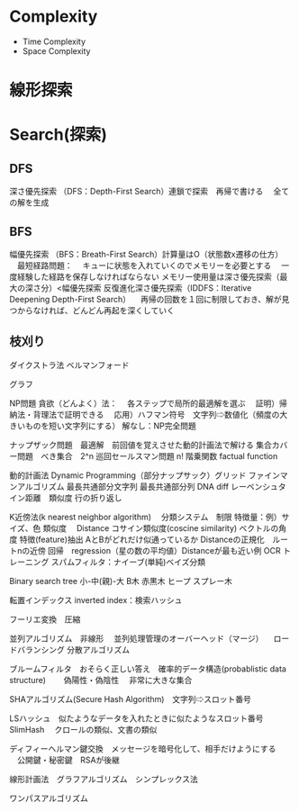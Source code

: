 # Complexity

- Time Complexity
- Space Complexity

# 線形探索



# Search(探索)

## DFS
深さ優先探索	（DFS：Depth-First Search）連鎖で探索　再帰で書ける
　全ての解を生成

## BFS

幅優先探索	（BFS：Breath-First Search）計算量はO（状態数x遷移の仕方）
　最短経路問題：
　キューに状態を入れていくのでメモリーを必要とする
　一度経験した経路を保存しなければならない
メモリー使用量は深さ優先探索（最大の深さ分）<幅優先探索
反復進化深さ優先探索（IDDFS：Iterative Deepening Depth-First Search）
　再帰の回数を１回に制限しておき、解が見つからなければ、どんどん再起を深くしていく

## 枝刈り



ダイクストラ法
ベルマンフォード



グラフ

NP問題
貪欲（どんよく）法：
　各ステップで局所的最適解を選ぶ
　証明）帰納法・背理法で証明できる
　応用）ハフマン符号　文字列⇨数値化（頻度の大きいものを短い文字列にする）
解なし：NP完全問題

ナップザック問題　最適解　前回値を覚えさせた動的計画法で解ける
集合カバー問題　べき集合　2^n 
巡回セールスマン問題 n! 階乗関数 factual function


動的計画法	Dynamic Programming（部分ナップサック）グリッド
ファインマンアルゴリズム
最長共通部分文字列
最長共通部分列 DNA 
diff
レーベンシュタイン距離　類似度
行の折り返し

K近傍法(k nearest neighbor algorithm)　
分類システム　制限
特徴量：例）サイズ、色
類似度　
	Distance 
	コサイン類似度(coscine similarity) ベクトルの角度
特徴(feature)抽出 AとBがどれだけ似通っているか
Distanceの正規化　ルートnの近傍
回帰　regression（星の数の平均値）Distanceが最も近い例
OCR トレーニング
スパムフィルタ：ナイーブ(単純)ベイズ分類

Binary search tree 小-中(親)-大
B木
赤黒木
ヒープ
スプレー木

転置インデックス inverted index：検索ハッシュ

フーリエ変換　圧縮

並列アルゴリズム　非線形
　並列処理管理のオーバーヘッド（マージ）
　ロードバランシング
分散アルゴリズム

ブルームフィルタ　おそらく正しい答え　確率的データ構造(probablistic data structure)　
　偽陽性・偽陰性
　非常に大きな集合

SHAアルゴリズム(Secure Hash Algorithm)　文字列⇨スロット番号

LSハッシュ　似たようなデータを入れたときに似たようなスロット番号　SlimHash
 　クロールの類似、文書の類似

ディフィーヘルマン鍵交換　メッセージを暗号化して、相手だけようにする
　公開鍵・秘密鍵　RSAが後継

線形計画法　グラフアルゴリズム　シンプレックス法

ワンパスアルゴリズム 